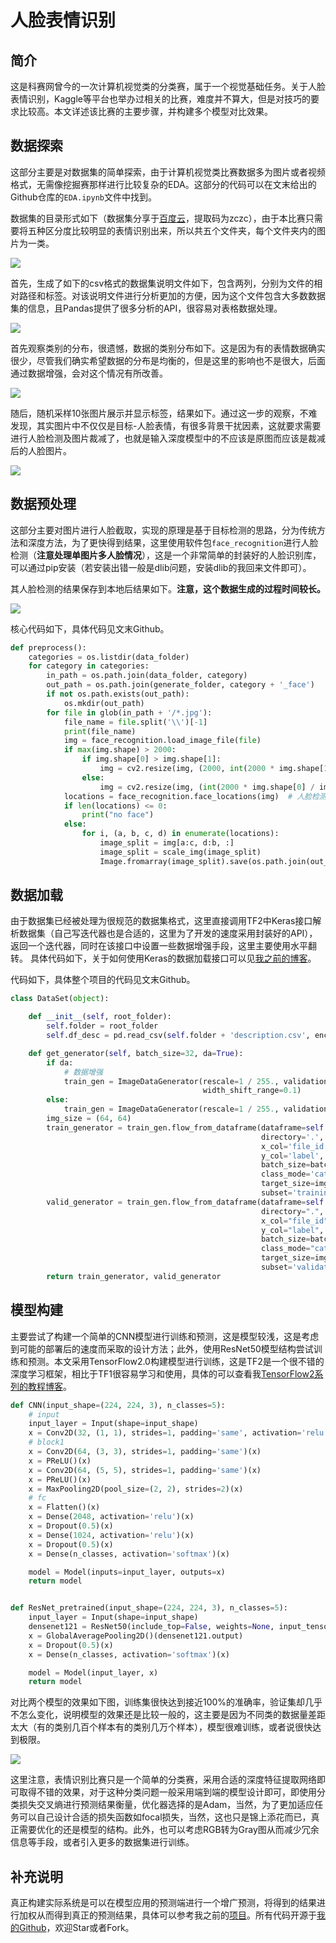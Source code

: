 # 人脸表情识别


## 简介
这是科赛网曾今的一次计算机视觉类的分类赛，属于一个视觉基础任务。关于人脸表情识别，Kaggle等平台也举办过相关的比赛，难度并不算大，但是对技巧的要求比较高。本文详述该比赛的主要步骤，并构建多个模型对比效果。


## 数据探索

这部分主要是对数据集的简单探索，由于计算机视觉类比赛数据多为图片或者视频格式，无需像挖掘赛那样进行比较复杂的EDA。这部分的代码可以在文末给出的Github仓库的`EDA.ipynb`文件中找到。

数据集的目录形式如下（数据集分享于[百度云](https://pan.baidu.com/s/1DHGOccdrbmjDst14VjWITw)，提取码为zczc），由于本比赛只需要将五种区分度比较明显的表情识别出来，所以共五个文件夹，每个文件夹内的图片为一类。

![](./assets/dataset.png)

首先，生成了如下的csv格式的数据集说明文件如下，包含两列，分别为文件的相对路径和标签。对该说明文件进行分析更加的方便，因为这个文件包含大多数数据集的信息，且Pandas提供了很多分析的API，很容易对表格数据处理。

![](./assets/data_desc.png)

首先观察类别的分布，很遗憾，数据的类别分布如下。这是因为有的表情数据确实很少，尽管我们确实希望数据的分布是均衡的，但是这里的影响也不是很大，后面通过数据增强，会对这个情况有所改善。

![](./assets/distribution.png)

随后，随机采样10张图片展示并显示标签，结果如下。通过这一步的观察，不难发现，其实图片中不仅仅是目标-人脸表情，有很多背景干扰因素，这就要求需要进行人脸检测及图片裁减了，也就是输入深度模型中的不应该是原图而应该是裁减后的人脸图片。

![](./assets/data_sample.png)


## 数据预处理
这部分主要对图片进行人脸截取，实现的原理是基于目标检测的思路，分为传统方法和深度方法，为了更快得到结果，这里使用软件包`face_recognition`进行人脸检测（**注意处理单图片多人脸情况**），这是一个非常简单的封装好的人脸识别库，可以通过pip安装（若安装出错一般是dlib问题，安装dlib的我回来文件即可）。

其人脸检测的结果保存到本地后结果如下。**注意，这个数据生成的过程时间较长。**

![](./assets/data_generated.png)

核心代码如下，具体代码见文末Github。
```python
def preprocess():
    categories = os.listdir(data_folder)
    for category in categories:
        in_path = os.path.join(data_folder, category)
        out_path = os.path.join(generate_folder, category + '_face')
        if not os.path.exists(out_path):
            os.mkdir(out_path)
        for file in glob(in_path + '/*.jpg'):
            file_name = file.split('\\')[-1]
            print(file_name)
            img = face_recognition.load_image_file(file)
            if max(img.shape) > 2000:
                if img.shape[0] > img.shape[1]:
                    img = cv2.resize(img, (2000, int(2000 * img.shape[1] / img.shape[0])))
                else:
                    img = cv2.resize(img, (int(2000 * img.shape[0] / img.shape[1]), 2000))
            locations = face_recognition.face_locations(img)  # 人脸检测，大部分为单个，但也有多个检测结果
            if len(locations) <= 0:
                print("no face")
            else:
                for i, (a, b, c, d) in enumerate(locations):
                    image_split = img[a:c, d:b, :]
                    image_split = scale_img(image_split)
                    Image.fromarray(image_split).save(os.path.join(out_path, file_name + '_{}.png'.format(i)))
```


## 数据加载
由于数据集已经被处理为很规范的数据集格式，这里直接调用TF2中Keras接口解析数据集（自己写迭代器也是合适的，这里为了开发的速度采用封装好的API），返回一个迭代器，同时在该接口中设置一些数据增强手段，这里主要使用水平翻转。
具体代码如下，关于如何使用Keras的数据加载接口可以见[我之前的博客](https://zhouchen.blog.csdn.net/article/details/97495460)。

代码如下，具体整个项目的代码见文末Github。
```python
class DataSet(object):

    def __init__(self, root_folder):
        self.folder = root_folder
        self.df_desc = pd.read_csv(self.folder + 'description.csv', encoding="utf8")

    def get_generator(self, batch_size=32, da=True):
        if da:
            # 数据增强
            train_gen = ImageDataGenerator(rescale=1 / 255., validation_split=0.2, horizontal_flip=True, shear_range=0.2,
                                           width_shift_range=0.1)
        else:
            train_gen = ImageDataGenerator(rescale=1 / 255., validation_split=0.2, horizontal_flip=False)
        img_size = (64, 64)
        train_generator = train_gen.flow_from_dataframe(dataframe=self.df_desc,
                                                        directory='.',
                                                        x_col='file_id',
                                                        y_col='label',
                                                        batch_size=batch_size,
                                                        class_mode='categorical',
                                                        target_size=img_size,
                                                        subset='training')
        valid_generator = train_gen.flow_from_dataframe(dataframe=self.df_desc,
                                                        directory=".",
                                                        x_col="file_id",
                                                        y_col="label",
                                                        batch_size=batch_size,
                                                        class_mode="categorical",
                                                        target_size=img_size,
                                                        subset='validation')
        return train_generator, valid_generator
```


## 模型构建
主要尝试了构建一个简单的CNN模型进行训练和预测，这是模型较浅，这是考虑到可能的部署后的速度而采取的设计方法；此外，使用ResNet50模型结构尝试训练和预测。本文采用TensorFlow2.0构建模型进行训练，这是TF2是一个很不错的深度学习框架，相比于TF1很容易学习和使用，具体的可以查看我[TensorFlow2系列的教程博客](https://blog.csdn.net/zhouchen1998/category_9370890.html)。

```python
def CNN(input_shape=(224, 224, 3), n_classes=5):
    # input
    input_layer = Input(shape=input_shape)
    x = Conv2D(32, (1, 1), strides=1, padding='same', activation='relu')(input_layer)
    # block1
    x = Conv2D(64, (3, 3), strides=1, padding='same')(x)
    x = PReLU()(x)
    x = Conv2D(64, (5, 5), strides=1, padding='same')(x)
    x = PReLU()(x)
    x = MaxPooling2D(pool_size=(2, 2), strides=2)(x)
    # fc
    x = Flatten()(x)
    x = Dense(2048, activation='relu')(x)
    x = Dropout(0.5)(x)
    x = Dense(1024, activation='relu')(x)
    x = Dropout(0.5)(x)
    x = Dense(n_classes, activation='softmax')(x)

    model = Model(inputs=input_layer, outputs=x)
    return model


def ResNet_pretrained(input_shape=(224, 224, 3), n_classes=5):
    input_layer = Input(shape=input_shape)
    densenet121 = ResNet50(include_top=False, weights=None, input_tensor=input_layer)
    x = GlobalAveragePooling2D()(densenet121.output)
    x = Dropout(0.5)(x)
    x = Dense(n_classes, activation='softmax')(x)

    model = Model(input_layer, x)
    return model
```

对比两个模型的效果如下图，训练集很快达到接近100%的准确率，验证集却几乎不怎么变化，说明模型的效果还是比较一般的，这主要是因为不同类的数据量差距太大（有的类别几百个样本有的类别几万个样本），模型很难训练，或者说很快达到极限。

![](./assets/his.png)

这里注意，表情识别比赛只是一个简单的分类赛，采用合适的深度特征提取网络即可取得不错的效果，对于这种分类问题一般采用端到端的模型设计即可，即使用分类损失交叉熵进行预测结果衡量，优化器选择的是Adam，当然，为了更加适应任务可以自己设计合适的损失函数如focal损失，当然，这也只是锦上添花而已，真正需要优化的还是模型的结构。此外，也可以考虑RGB转为Gray图从而减少冗余信息等手段，或者引入更多的数据集进行训练。


## 补充说明
真正构建实际系统是可以在模型应用的预测端进行一个增广预测，将得到的结果进行加权从而得到真正的预测结果，具体可以参考我之前的[项目](https://github.com/luanshiyinyang/ExpressionRecognition)。所有代码开源于[我的Github](https://github.com/luanshiyinyang/Competitions/tree/FacialExpression)，欢迎Star或者Fork。


